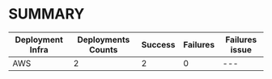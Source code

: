 # SUMMARY

Deployment Infra | Deployments Counts | Success | Failures | Failures issue
--- | --- | --- | --- | ---
AWS | 2 | 2 | 0 | --- | - Second deployment has been success after rerun script of step 4
